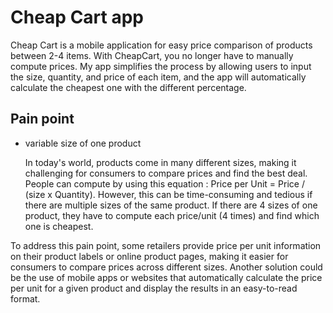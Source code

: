 # Cheap Cart app

Cheap Cart is a mobile application for easy price comparison of products between 2-4 items. With CheapCart, you no longer have to manually compute prices. My app simplifies the process by allowing users to input the size, quantity, and price of each item, and the app will automatically calculate the cheapest one with the different percentage. 

## Pain point

- variable size of one product

  In today's world, products come in many different sizes, making it challenging for consumers to compare prices and find the best deal.
  People can compute by using this equation : Price per Unit = Price / (size x Quantity). However, this can be time-consuming and tedious if there are multiple sizes of the same product.
  If there are 4 sizes of one product, they have to compute each price/unit (4 times) and find which one is cheapest. 

To address this pain point, some retailers provide price per unit information on their product labels or online product pages, making it easier for consumers to compare prices across different sizes. Another solution could be the use of mobile apps or websites that automatically calculate the price per unit for a given product and display the results in an easy-to-read format.
